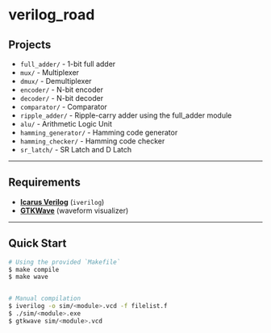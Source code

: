 # verilog_road

## Projects

- `full_adder/` - 1-bit full adder
- `mux/` - Multiplexer
- `dmux/` - Demultiplexer
- `encoder/` - N-bit encoder
- `decoder/` - N-bit decoder
- `comparator/` - Comparator
- `ripple_adder/` - Ripple-carry adder using the full_adder module
- `alu/` - Arithmetic Logic Unit
- `hamming_generator/` - Hamming code generator
- `hamming_checker/` - Hamming code checker
- `sr_latch/` - SR Latch and D Latch

---

## Requirements

- **[Icarus Verilog](http://iverilog.icarus.com/)** (`iverilog`)  
- **[GTKWave](http://gtkwave.sourceforge.net/)** (waveform visualizer)  

---

## Quick Start


```bash
# Using the provided `Makefile`
$ make compile
$ make wave 


# Manual compilation
$ iverilog -o sim/<module>.vcd -f filelist.f
$ ./sim/<module>.exe
$ gtkwave sim/<module>.vcd
